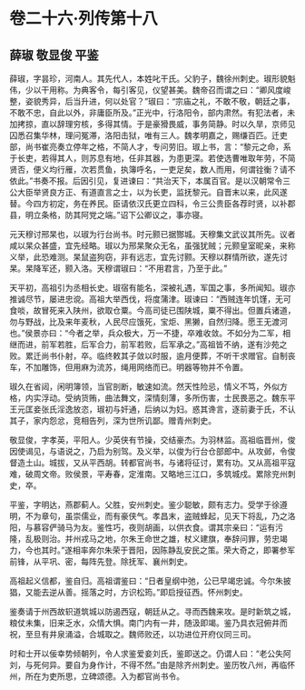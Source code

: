# 卷二十六·列传第十八

## 薛琡 敬显俊 平鉴

薛琡，字昙珍，河南人。其先代人，本姓叱干氏。父豹子，魏徐州刺史。琡形貌魁伟，少以干用称。为典客令，每引客见，仪望甚美。魏帝召而谓之曰：“卿风度峻整，姿貌秀异，后当升进，何以处官？”琡曰：“宗庙之礼，不敢不敬，朝廷之事，不敢不忠，自此以外，非庸臣所及。”正光中，行洛阳令，部内肃然。有犯法者，未加拷掠，直以辞理穷核，多得其情。于是豪猾畏威，事务简静。时以久旱，京师见囚悉召集华林，理问冤滞，洛阳击狱，唯有三人。魏孝明嘉之，赐缣百匹。迁吏部，尚书崔亮奏立停年之格，不简人才，专问劳旧。琡上书，言：“黎元之命，系于长吏，若得其人，则苏息有地，任非其器，为患更深。若使选曹唯取年劳，不简贤否，便义均行雁，次若贯鱼，执簿呼名，一吏足矣，数人而用，何谓铨衡？请不依此。”书奏不报。后因引见，复进谏曰：“共治天下，本属百官。是以汉朝常令三公大臣举贤良方正、有道直言之士，以为长吏，监抚黎元。自晋末以来，此风遂替。今四方初定，务在养民。臣请依汉氏更立四科，令三公贵臣各荐时贤，以补郡县，明立条格，防其阿党之端。”诏下公卿议之，事亦寝。

元天穆讨邢杲也，以琡为行台尚书。时元颢已据酂城。天穆集文武议其所先。议者咸以杲众甚盛，宜先经略。琡以为邢杲聚众无名，虽强犹贼；元颢皇室昵亲，来称义举，此恐难测。杲鼠盗狗窃，非有远志，宜先讨颢。天穆以群情所欲，遂先讨杲。杲降军还，颢入洛。天穆谓琡曰：“不用君言，乃至于此。”

天平初，高祖引为丞相长史。琡宿有能名，深被礼遇，军国之事，多所闻知。琡亦推诚尽节，屡进忠谠。高祖大举西伐，将度蒲津。琡谏曰：“西贼连年饥馑，无可食啖，故冒死来入陕州，欲取仓粟。今高司徒已围陕城，粟不得出。但置兵诸道，勿与野战，比及来年麦秋，人民尽应饿死，宝炬、黑獭，自然归降。愿王无渡河也。”侯景亦曰：“今者之举，兵众极大，万一不捷，卒难收敛。不如分为二军，相继而进，前军若胜，后军合力，前军若败，后军承之。”高祖皆不纳，遂有沙苑之败。累迁尚书仆射，卒。临终敕其子敛以时服，逾月便葬，不听干求赠官。自制丧车，不加雕饰，但用麻为流苏，绳用网络而已。明器等物并不令置。

琡久在省闼，闲明簿领，当官剖断，敏速如流。然天性险忌，情义不笃，外似方格，内实浮动。受纳货贿，曲法舞文，深情刻薄，多所伤害，士民畏恶之。魏东平王元匡妾张氏淫逸放恣，琡初与奸通，后纳以为妇。惑其谗言，逐前妻于氏，不认其子，家内怨忿，竞相告列，深为世所讥鄙。赠青州刺史。

敬显俊，字孝英，平阳人。少英侠有节操，交结豪杰。为羽林监。高祖临晋州，俊因使谒见，与语说之，乃启为别驾。及义举，以俊为行台仓部郎中。从攻邺，令俊督造土山。城拔，又从平西胡。转都官尚书，与诸将征讨，累有功。又从高祖平寇难，破周文帝。败侯景，平寿春，定淮南。又略地三江口，多筑城戍。累除兖州刺史，卒。

平鉴，字明达，燕郡蓟人。父胜，安州刺史。鉴少聪敏，颇有志力。受学于徐遵明，不为章句，虽崇儒业，而有豪侠气。孝昌末，盗贼蜂起，见天下将乱，乃之洛阳，与慕容俨骑马为友。鉴性巧，夜则胡画，以供衣食。谓其宗亲曰：“运有污隆，乱极则治。并州戎马之地，尔朱王命世之雄，杖义建旗，奉辞问罪，劳忠竭力，今也其时。”遂相率奔尔朱荣于晋阳，因陈静乱安民之策。荣大奇之，即署参军前锋，从平巩、密，每阵先登。除抚军、襄州刺史。

高祖起义信都，鉴自归。高祖谓鉴曰：“日者皇纲中弛，公已早竭忠诚。今尔朱披猖，又能去逆从善。摇落之时，方识松筠。”即启授征西。怀州刺史。

鉴奏请于州西故轵道筑城以防遏西寇，朝廷从之。寻而西魏来攻。是时新筑之城，粮仗未集，旧来乏水，众情大惧。南门内有一井，随汲即竭。鉴乃具衣冠俯井而祝，至旦有井泉涌溢，合城取之。魏师败还，以功进位开府仪同三司。

时和士开以佞幸势倾朝列，令人求鉴爱妾刘氏，鉴即送之。仍谓人曰：“老公失阿刘，与死何异。要自为身作计，不得不然。”由是除齐州刺史。鉴历牧八州，再临怀州，所在为吏所思，立碑颂德。入为都官尚书令。
